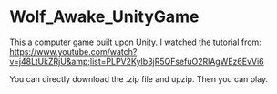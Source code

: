 # Wolf_Awake_UnityGame
This a computer game built upon Unity. I watched the tutorial from: https://www.youtube.com/watch?v=j48LtUkZRjU&amp;list=PLPV2KyIb3jR5QFsefuO2RlAgWEz6EvVi6  

You can directly download the .zip file and upzip. Then you can play. 
